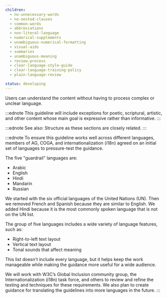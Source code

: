 ```yaml
---
children:
  - no-unnecessary-words
  - no-nested-clauses
  - common-words
  - abbreviations
  - non-literal-language
  - numerical-supplements
  - unambiguous-numerical-formatting
  - visual-aids
  - summaries
  - unambiguous-meaning
  - review-process
  - clear-language-style-guide
  - clear-language-training-policy
  - plain-language-review

status: developing
---
```


Users can understand the content without having to process complex or unclear language.


:::ednote
This guideline will include exceptions for poetic, scriptural, artistic, and other content whose main goal is expressive rather than informative.
:::

:::ednote
See also: Structure as these sections are closely related.
:::

:::ednote
To ensure this guideline works well across different languages,
members of AG, COGA, and internationalization (i18n) agreed on an initial set of languages to pressure-test the guidance.

The five "guardrail" languages are:

- Arabic
- English
- Hindi
- Mandarin 
- Russian

We started with the six official languages of the United Nations (UN). Then we removed French and Spanish because they are similar to English. We added Hindi because it is the most commonly spoken language that is not on the UN list.

The group of five languages includes a wide variety of language features, such as:

- Right-to-left text layout 
- Vertical text layout
- Tonal sounds that affect meaning

This list doesn't include every language, but it helps keep the work manageable while making the guidance more useful for a wide audience.

We will work with W3C’s Global Inclusion community group, the Internationalization (i18n) task force, and others to review and refine the testing and techniques for these requirements.
We also plan to create guidance for translating the guidelines into more languages in the future.
:::
